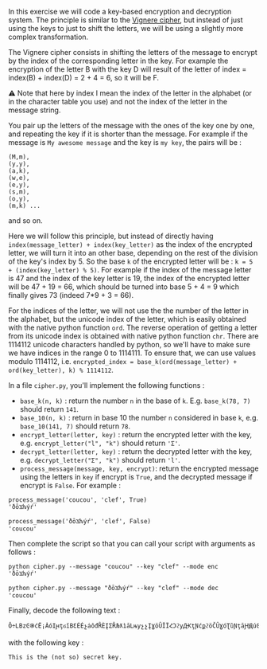 In this exercise we will code a key-based encryption and decryption system. The principle is similar to the [Vignere cipher](https://en.wikipedia.org/wiki/Vigen%C3%A8re_cipher), but instead of just using the keys to just to shift the letters, we will be using a slightly more complex transformation.

The Vignere cipher consists in shifting the letters of the message to encrypt by the index of the corresponding letter in the key. For example the encryption of the letter B with the key D will result of the letter of index = index(B) + index(D) = 2 + 4 = 6, so it will be F.

:warning: Note that here by index I mean the index of the letter in the alphabet (or in the character table you use) and not the index of the letter in the message string.


You pair up the letters of the message with the ones of the key one by one, and repeating the key if it is shorter than the message. For example if the message is `My awesome message` and the key is `my key`, the pairs will be :
```
(M,m),
(y,y),
(a,k),
(w,e),
(e,y),
(s,m),
(o,y),
(m,k) ...
```
and so on.

Here we will follow this principle, but instead of directly having `index(message_letter) + index(key_letter)` as the index of the encrypted letter, we will turn it into an other base, depending on the rest of the division of the key's index by 5. So the base `k` of the encrypted letter will be : `k = 5 + (index(key_letter) % 5)`.
For example if the index of the message letter is 47 and the index of the key letter is 19, the index of the encrypted letter will be 47 + 19 = 66, which should be turned into base 5 + 4 = 9 which finally gives 73 (indeed 7*9 + 3 = 66).

For the indices of the letter, we will not use the the number of the letter in the alphabet, but the unicode index of the letter, which is easily obtained with the native python function `ord`. The reverse operation of getting a letter from its unicode index is obtained with native python function `chr`. There are 1114112 unicode characters handled by python, so we'll have to make sure we have indices in the range 0 to 1114111. To ensure that, we can use values modulo 1114112, i.e. `encrypted_index = base_k(ord(message_letter) + ord(key_letter), k) % 1114112`.

In a file `cipher.py`, you'll implement the following functions :
* `base_k(n, k)` : return the number `n` in the base of `k`. E.g. `base_k(78, 7)` should return `141`.
* `base_10(n, k)` : return in base 10 the number `n` considered in base `k`, e.g. `base_10(141, 7)` should return `78`.
* `encrypt_letter(letter, key)` : return the encrypted letter with the key, e.g. `encrypt_letter("l", "k")` should return `'Ʃ'`.
* `decrypt_letter(letter, key)` : return the decrypted letter with the key, e.g. `decrypt_letter("Ʃ", "k")` should return `'l'`.
* `process_message(message, key, encrypt)`: return the encrypted message using the letters in `key` if encrypt is `True`, and the decrypted message if encrypt is `False`. For example :
```
process_message('coucou', 'clef', True)
'ðōϪƕýŕ'

process_message('ðōϪƕýŕ', 'clef', False)
'coucou'
```

Then complete the script so that you can call your script with arguments as follows :
```
python cipher.py --message "coucou" --key "clef" --mode enc
'ðōϪƕýŕ'

python cipher.py --message "ðōϪƕýŕ" --key "clef" --mode dec
'coucou'
```

Finally, decode the following text :
```
Ô÷ԼВzϾ֍ćЁ¡ȦóІԩţϭĭВƐÉÉչȧôđȒЀĮƩȒЉƛìāԼњyչչĮƔöȖĬЇՀϽϩyԪţƝćքϩöČȖƔóƮȕƝţāԨԬúϾӅÒǾ¡ƧyЊչϷϼĬѷƦàąԳȕöþƓϫþưȝВèßĂԬѢąԟԲþȩ±ȖĄѡѡȠϼþԽƮëÈӈȝýöƛƳĶȜ϶ƦäĎэԵþԠ
```
with the following key :
```
This is the (not so) secret key.
```
